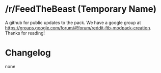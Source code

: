 /r/FeedTheBeast (Temporary Name)
===============
A github for public updates to the pack. We have a google group at https://groups.google.com/forum/#!forum/reddit-ftb-modpack-creation. Thanks for reading!

Changelog
===============
none
